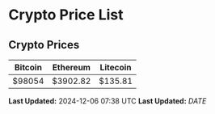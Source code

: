 # Crypto Price List

## Crypto Prices
| Bitcoin | Ethereum | Litecoin |
| ------- | -------- | -------- |
| $98054 | $3902.82 | $135.81 |
**Last Updated:** 2024-12-06 07:38 UTC
**Last Updated:** $DATE$
